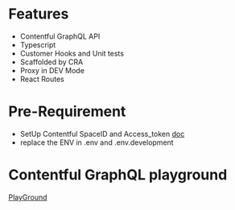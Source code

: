 

# Features

- Contentful GraphQL API
- Typescript
- Customer Hooks and Unit tests
- Scaffolded by CRA
- Proxy in DEV Mode
- React Routes


# Pre-Requirement

- SetUp Contentful SpaceID and Access_token [doc](https://www.contentful.com/developers/docs/javascript/tutorials/getting-started-with-react-and-contentful/)
- replace the ENV in .env and .env.development



# Contentful GraphQL playground

[PlayGround](https://graphql.contentful.com/content/v1/spaces/aruge8pbp38v/explore?access_token=tWXR2BsswcwN6OGfcLWZFeyXT5EYcFDfcYnw-BxeU0g)


